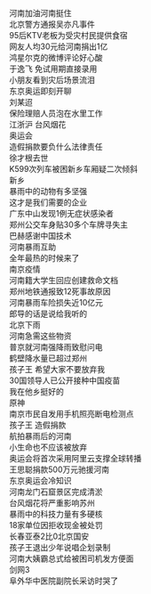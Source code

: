 河南加油河南挺住  
北京警方通报吴亦凡事件  
95后KTV老板为受灾村民提供食宿  
网友人均30元给河南捐出1亿  
鸿星尔克的微博评论好心酸  
于逸飞 免试用期直接录用  
小朋友看到灾后场景流泪  
东京奥运即刻开聊  
刘某迢  
保险理赔人员泡在水里工作  
江浙沪 台风烟花  
奥运会  
造假捐款要负什么法律责任  
徐才根去世  
K599次列车被困新乡车厢疑二次倾斜  
新乡  
暴雨中的动物有多坚强  
这才是我们需要的企业  
广东中山发现1例无症状感染者  
郑州公交车身贴30多个车牌寻失主  
巴赫感谢中国技术  
河南暴雨互助  
全年最热的时候来了  
南京疫情  
河南籍大学生回应创建救命文档  
郑州地铁通报致12死事故原因  
河南暴雨车险损失近10亿元  
郎导的话是说给我听的  
北京下雨  
河南急需这些物资  
普京就河南强降雨致慰问电  
鹤壁降水量已超过郑州  
孩子王 希望大家不要放弃我  
30国领导人已公开接种中国疫苗  
我在他乡挺好的  
原神  
南京市民自发用手机照亮断电检测点  
孩子王 造假捐款  
航拍暴雨后的河南  
小生命也不应该被放弃  
奥运会将首次采用阿里云支撑全球转播  
王思聪捐款500万元驰援河南  
东京奥运会冷知识  
河南龙门石窟景区完成清淤  
台风烟花将严重影响苏州  
暴雨中的科技力量有多硬核  
18家单位因拒收现金被处罚  
长春亚泰2比0北京国安  
孩子王退出少年说唱企划录制  
河南大姨霸总式给被困司机发方便面  
剑网3  
阜外华中医院副院长采访时哭了  
